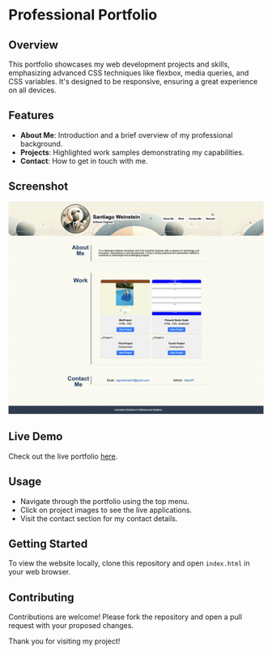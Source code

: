 # Professional Portfolio

## Overview

This portfolio showcases my web development projects and skills, emphasizing advanced CSS techniques like flexbox, media queries, and CSS variables. It's designed to be responsive, ensuring a great experience on all devices.

## Features

- **About Me**: Introduction and a brief overview of my professional background.
- **Projects**: Highlighted work samples demonstrating my capabilities.
- **Contact**: How to get in touch with me.

## Screenshot

![Portfolio Screenshot](./assets/images/Page-Screenshot.png)

## Live Demo

Check out the live portfolio [here](https://stgowf.github.io/Portafolio/).

## Usage

- Navigate through the portfolio using the top menu.
- Click on project images to see the live applications.
- Visit the contact section for my contact details.

## Getting Started

To view the website locally, clone this repository and open `index.html` in your web browser.

## Contributing

Contributions are welcome! Please fork the repository and open a pull request with your proposed changes.

Thank you for visiting my project!
